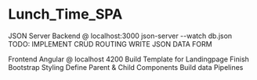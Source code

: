 # Lunch_Time_SPA

JSON Server Backend @ localhost:3000
json-server --watch db.json
TODO:
IMPLEMENT CRUD
ROUTING
WRITE JSON DATA FORM

Frontend Angular @ localhost 4200
Build Template for Landingpage
Finish Bootstrap Styling
Define Parent & Child Components
Build data Pipelines

